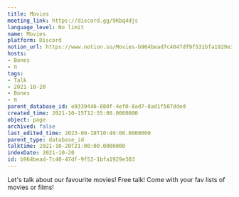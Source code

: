 ```yaml
---
title: Movies
meeting_link: https://discord.gg/9Kbq4djs
language_level: No limit
name: Movies
platform: Discord
notion_url: https://www.notion.so/Movies-b964bead7c4047df9f531bfa1929e303
hosts:
- Bones
- π
tags:
- Talk
- 2021-10-20
- Bones
- π
parent_database_id: e9339446-880f-4ef0-8ad7-8ad1f507dded
created_time: 2021-10-15T12:55:00.0000000
object: page
archived: false
last_edited_time: 2023-09-18T10:49:00.0000000
parent_type: database_id
talktime: 2021-10-20T21:00:00.0000000
indexDate: 2021-10-20
id: b964bead-7c40-47df-9f53-1bfa1929e303
---
```


Let's talk about our favourite movies!
Free talk! Come with your fav lists of movies or films!



